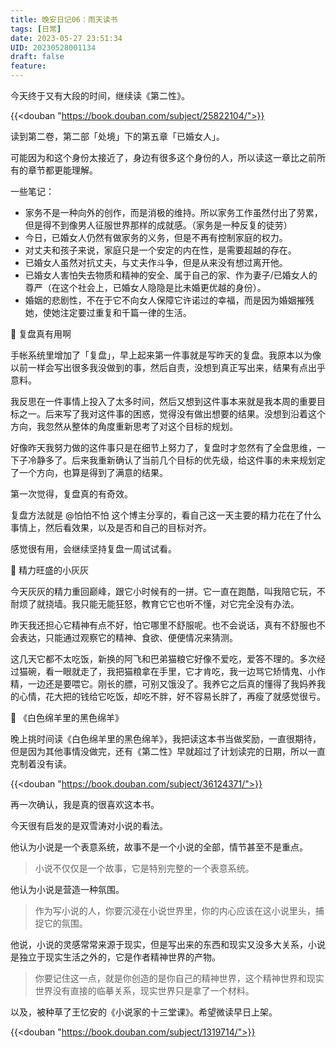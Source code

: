 ```yaml
---
title: 晚安日记06：雨天读书
tags: [日常]
date: 2023-05-27 23:51:34
UID: 20230528001134
draft: false
feature: 
---
```


今天终于又有大段的时间，继续读《第二性》。

{{<douban "https://book.douban.com/subject/25822104/">}}

读到第二卷，第二部「处境」下的第五章「已婚女人」。

<!--more-->

可能因为和这个身份太接近了，身边有很多这个身份的人，所以读这一章比之前所有的章节都更能理解。

一些笔记：
- 家务不是一种向外的创作，而是消极的维持。所以家务工作虽然付出了劳累，但是得不到像男人征服世界那样的成就感。（家务是一种反复的徒劳）
- 今日，已婚女人仍然有做家务的义务，但是不再有控制家庭的权力。
- 对丈夫和孩子来说，家庭只是一个安定的内在性，是需要超越的存在。
- 已婚女人虽然对抗丈夫，与丈夫作斗争，但是从来没有想过离开他。
- 已婚女人害怕失去物质和精神的安全、属于自己的家、作为妻子/已婚女人的尊严（在这个社会上，已婚女人隐隐是比未婚更优越的身份）。
- 婚姻的悲剧性，不在于它不向女人保障它许诺过的幸福，而是因为婚姻摧残她，使她注定要过重复和千篇一律的生活。

🌲 复盘真有用啊

手帐系统里增加了「复盘」，早上起来第一件事就是写昨天的复盘。我原本以为像以前一样会写出很多我没做到的事，然后自责，没想到真正写出来，结果有点出乎意料。

我反思在一件事情上投入了太多时间，然后又想到这件事本来就是我本周的重要目标之一。后来写了我对这件事的困惑，觉得没有做出想要的结果。没想到沿着这个方向，我忽然从整体的角度重新思考了对这个目标的规划。

好像昨天我努力做的这件事只是在细节上努力了，复盘时才忽然有了全盘思维，一下子冷静多了。后来我重新确认了当前几个目标的优先级，给这件事的未来规划定了一个方向，也算是得到了满意的结果。

第一次觉得，复盘真的有奇效。

复盘方法就是 @怕怕不怕 这个博主分享的，看自己这一天主要的精力花在了什么事情上，然后看效果，以及是否和自己的目标对齐。

感觉很有用，会继续坚持复盘一周试试看。

🌲 精力旺盛的小灰灰

今天灰灰的精力重回巅峰，跟它小时候有的一拼。它一直在跑酷，叫我陪它玩，不耐烦了就挠墙。我只能无能狂怒，教育它它也听不懂，对它完全没有办法。

昨天我还担心它精神有点不好，怕它哪里不舒服呢。也不会说话，真有不舒服也不会表达，只能通过观察它的精神、食欲、便便情况来猜测。

这几天它都不太吃饭，新换的阿飞和巴弟猫粮它好像不爱吃，爱答不理的。多次经过猫碗，看一眼就走了，我把猫粮拿在手里，它才肯吃，我一边骂它矫情鬼、小作精，一边还是要喂它。刚长的膘，可别又饿没了。我养它之后真的懂得了我妈养我的心情，花大把的钱给它吃饭，却吃不胖，好不容易长胖了，再瘦了就感觉很亏。

🌲 《白色绵羊里的黑色绵羊》

晚上挑时间读《白色绵羊里的黑色绵羊》，我把读这本书当做奖励，一直很期待，但是因为其他事情没做完，还有《第二性》早就超过了计划读完的日期，所以一直克制着没有读。

{{<douban "https://book.douban.com/subject/36124371/">}}

再一次确认，我是真的很喜欢这本书。

今天很有启发的是双雪涛对小说的看法。

他认为小说是一个表意系统，故事不是一个小说的全部，情节甚至不是重点。

> 小说不仅仅是一个故事，它是特别完整的一个表意系统。

他认为小说是营造一种氛围。

> 作为写小说的人，你要沉浸在小说世界里，你的内心应该在这小说里头，捕捉它的氛围。

他说，小说的灵感常常来源于现实，但是写出来的东西和现实又没多大关系，小说是独立于现实生活之外的，它是作者精神世界的产物。

> 你要记住这一点，就是你创造的是你自己的精神世界，这个精神世界和现实世界没有直接的临摹关系，现实世界只是拿了一个材料。


以及，被种草了王忆安的《小说家的十三堂课》。希望微读早日上架。

{{<douban "https://book.douban.com/subject/1319714/">}}